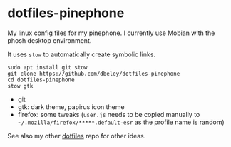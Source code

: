 # dotfiles-pinephone

My linux config files for my pinephone. I currently use Mobian with the phosh desktop environment.

It uses `stow` to automatically create symbolic links.

```
sudo apt install git stow
git clone https://github.com/dbeley/dotfiles-pinephone
cd dotfiles-pinephone
stow gtk
```

- git
- gtk: dark theme, papirus icon theme
- firefox: some tweaks (`user.js` needs to be copied manually to `~/.mozilla/firefox/*****.default-esr` as the profile name is random)

See also my other [dotfiles](https://github.com/dbeley/dotfiles) repo for other ideas.
